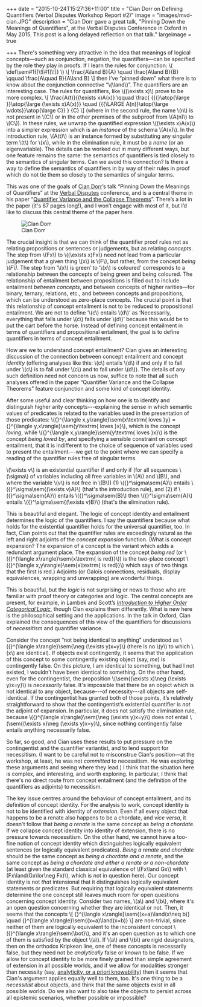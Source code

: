 +++
date = "2015-10-24T15:27:36+11:00"
title = "Cian Dorr on Defining Quantifiers (Verbal Disputes Workshop Report #2)"
image = "images/mvd-cian.JPG"
description = "Cian Dorr gave a great talk, \"Pinning Down the Meanings of Quantifiers\", at the Verbal Disputes Conference in Oxford in May 2015. This post is a long delayed reflection on that talk."
largeimage = true

+++
There's something very attractive in the idea that meanings of logical concepts—such as conjunction, negation, the quantifiers—can be specified by the role they play in proofs. If I learn the rules for conjunction:
\\(
\def\sem#1{[\\![#1]\\!]}
\\)
\\[
\frac{A\land B}{A}
\quad
\frac{A\land B}{B}
\qquad
\frac{A\quad B}{A\land B}
\\]
then I've “pinned down” what there is to know about the conjunction connective “\\(\land\\)”. The quantifiers are an interesting case. The rules for quantifiers, like \\((\exists x)\\) prove to be more complex. 
\\[
\frac{A(t)}{(\exists x)A(x)}
\qquad
\frac{
{{{}\atop{\large }}\atop{\large (\exists x)A(x)}}
\quad
{{{\LARGE A(n)}\atop{\large \vdots}}\atop{\large C}}
}
{C}
\\]
(where in the second rule, the name \\(n\\) is not present in \\(C\\) or in the other premises of the subproof from \\(A(n)\\) to \\(C\\)). In these rules, we unwrap the quantified expression \\((\exists x)A(x)\\) into a simpler expression which is an _instance_ of the schema \\(A(x)\\). In the introduction rule, \\(A(t)\\) is an instance formed by substituting any singular term \\(t\\) for \\(x\\), while in the elimination rule, it must be a _name_ (or an eigenvariable). The details can be worked out in many different ways, but one feature remains the same: the semantics of quantifiers is tied closely to the semantics of singular terms. Can we avoid this connection? Is there a way to define the semantics of quantifiers in by way of their rules in proof which do not tie them so closely to the semantics of singular terms. 

This was one of the goals of [Cian Dorr](https://files.nyu.edu/cd50/public/)’s talk “Pinning Down the Meanings of Quantifiers” at the [Verbal Disputes](https://verbaldisputesoxford.wordpress.com) conference, and is a central theme in his paper “[Quantifier Variance and the Collapse Theorems](http://philpapers.org/rec/DORQVA)”. There’s a lot in the paper (it's 67 pages long!), and I won’t engage with most of it, but I’d like to discuss this central theme of the paper here.

<figure>
	<img src="http://consequently.org/images/mvd-cian.JPG" alt="Cian Dorr">
	<figcaption>Cian Dorr</figcaption>
</figure>

<!--more-->


The crucial insight is that we can think of the quantifier proof rules not as relating propositions or sentences or judgements, but as relating _concepts_. The step from \\(Fx\\) to \\((\exists x)Fx\\) need not lead from a particular judgement that a given thing \\(x\\) is \\(F\\), but rather, from the concept _being \\(F\\)_. The step from ‘\\(x\\) is green’ to ‘\\(x\\) is coloured’ corresponds to a relationship between the concepts of being green and being coloured. The relationship of entailment between propositions is filled out to include entailment _between concepts_, and between concepts of higher rarities—for binary, ternary, relations, etc., and between concepts and propositions, which can be understood as zero-place concepts. The crucial point is that this relationship of concept entailment is not to be reduced to propositional entailment. We are not to define ‘\\(c\\) entails \\(d\\)’ as ‘Necessarily, everything that falls under \\(c\\) falls under \\(d\\)’ because this would be to put the cart before the horse. Instead of defining concept entailment in terms of quantifiers and propositional entailment, the goal is to define quantifiers in terms of concept entailment.

How are we to understand concept entailment? Cian gives an interesting discussion of the connection between concept entailment and concept _identity_ (offering analyses like this: \\(c\\) entails \\(d\\) if and only if to fall under \\(c\\) is to fall under \\(c\\) and to fall under \\(d\\)). The details of any such definition need not concern us now, suffice to note that all such analyses offered in the paper “Quantifier Variance and the Collapse Theorems” feature conjunction and some kind of concept identity. 

After some useful and clear thinking on how one is to identify and distinguish higher arity concepts---explaining the sense in which semantic values of predicates is related to the variables used in the presentation of those predicates:  \\({}^{\langle x,y\rangle}\sem{x\textrm{ loves }y} = {}^{\langle y,x\rangle}\sem{y\textrm{ loves }x}\\), which is the concept _loving_, while  \\({}^{\langle x,y\rangle}\sem{y\textrm{ loves }x}\\) is the concept _being loved by_, and specifying a sensible constraint on concept entailment, that it is indifferent to the choice of sequence of variables used to present the entailment---we get to the point where we can specify a reading of the quantifier rules free of singular terms. 

\\(\exists v\\) is an existential quantifier if and only if (for all sequences \\(\sigma\\) of variables including all free variables in \\(A\\) and \\(B\\), and where the variable \\(v\\) is not free in \\(B\\)) (1) \\({}^\sigma\sem{A}\\) entails \\({}^\sigma\sem{(\exists v)A}\\) (that's the introduction rule), and (2) if \\({}^\sigma\sem{A}\\) entails \\({}^\sigma\sem{B}\\) then \\({}^\sigma\sem{A}\\) entails \\({}^\sigma\sem{(\exists v)B}\\) (that's the elimination rule).

This is beautiful and elegant. The logic of concept identity and entailment determines the logic of the quantifiers. I say the quantifier<em><b>s</b></em> because what holds for the existential quantifier holds for the universal quantifier, too. In fact, Cian points out that the quantifier rules are exceedingly natural as the left and right adjoints of the _concept expansion_ function. (What is concept expansion? The expansion of a concept is the variant which adds a redundant argument place. The expansion of the concept _being red_ (or \\({}^{\langle x\rangle}\sem{x\textrm{ is red}}\\)) is the two-place concept \\({}^{\langle x,y\rangle}\sem{x\textrm{ is red}}\\) which says of two things that the first is red.) Adjoints (or Galois connections, residuals, display equivalences, wrapping and unwrapping) are wonderful things.

This is beautiful, but the _logic_ is not surprising or news to those who are familiar with proof theory or categories and logic. The central concepts are present, for example, in Lambek and Scott’s _[Introduction to Higher Order Categorical Logic](http://www.openisbn.com/isbn/0521356539/)_, though Cian explains them differently. What is new here is the philosophical setting and the applications. In the talk in Oxford, Cian explained the consequences of this view of the quantifiers for discussions of _necessitism_ and quantifier variance. 

Consider the concept “not being identical to anything” understood as 
\\({}^{\langle x\rangle}\sem{\neg (\exists y)x=y}\\) (there is no \\(y\\) to which \\(x\\) are identical). If objects exist contingently, it seems that the application of this concept to some contingently existing object (say, _me_) is contingently false. On this picture, I am identical to something, but had I not existed, I wouldn't have been identical to something. On the other hand, even for the contingentist, the proposition \\(\sem{(\exists x)\neg (\exists y)x=y}\\) is _necessarily_ false. It's impossible that there be an object which is not identical to any object, because---of necessity---all objects are self-identical. If the contingentist has granted both of those points, it’s relatively straightforward to show that the contingentist’s existential quantifier is _not_ the adjoint of expansion. In particular, it does not satisfy the elimination rule, because \\({}^{\langle x\rangle}\sem{\neg (\exists y)x=y}\\) does not entail \\(\sem{(\exists x)\neg (\exists y)x=y}\\), since nothing contingently false  entails anything necessarily false.

So far, so good, and Cian uses these results to put pressure on the contingentist and the quantifier variantist, and to lend support for necessitism. (I want to be careful not to misconstrue Cian's position—at the workshop, at least, he was not _committed_ to necessitism. He was exploring these arguments and seeing where they lead.) I think that the situation here is complex, and interesting, and worth exploring. In particular, I think that there's no direct route from concept entailment (and the definition of the quantifiers as adjoints) to necessitism. 

The key issue centres around the behaviour of concept entailment, and its definition of concept identity. For the analysis to work, concept identity is not to be identified with identity of _extension_. Even if all every object that happens to be a renate also happens to be a chordate, and _vice versa_, it doesn't follow that _being a renate_ is the same concept as _being a chordate_. If we collapse concept identity into identity of extension, there is no pressure towards necessitism. On the other hand, we cannot have a too-fine notion of concept identity which distinguishes logically equivalent sentences (or logically equivalent predicates). _Being a renate and chordate_ should be the same concept as _being a chordate and a renate_, and the same concept as _being a chordate and either a renate or a non-chordate_ (at least given the standard classical equivalence of \\(Fx\land Gx\\) with \\(Fx\land(Gx\lor\neg Fx)\\), which is not in question here).  Our concept identity is not _that_ intensional that it distinguishes logically equivalent statements or predicates. But requiring that logically equivalent statements determine the one concept still leaves much room for open questions concerning concept identity. Consider two names, \\(a\\) and \\(b\\), where it's an open question concerning whether they are identical or not. Then, it seems that the concepts
\\[
{}^{\langle x\rangle}\sem{(x=a)\land(x\neq b)}
\quad
{}^{\langle x\rangle}\sem{(x=a)\land(x=b)}
\\]
are non-trivial, since neither of them are logically equivalent to the inconsistent concept \\({}^{\langle x\rangle}\sem{\bot}\\), and it's an open question as to which one of them is satisfied by the object \\(a\\). If \\(a\\) and \\(b\\) are rigid designators, then on the orthodox Kripkean line, one of these concepts is necessarily false, but they need not be _analytically_ false or _known_ to be false. If we allow for concept identity to be more finely grained than simple agreement of extension in all possible worlds, and if we allow for modalities stronger than necessity (say, [analyticity, or a priori knowability](http://consequently.org/writing/cfss2dml)) then it seems that Cian's argument applies equally well to them, too. It's one thing to be a _necessitist_ about objects, and think that the same objects exist in all possible worlds. Do we also want to also take the objects to persist across all epistemic scenarios, whether possible or impossible?


<!--more--> 

